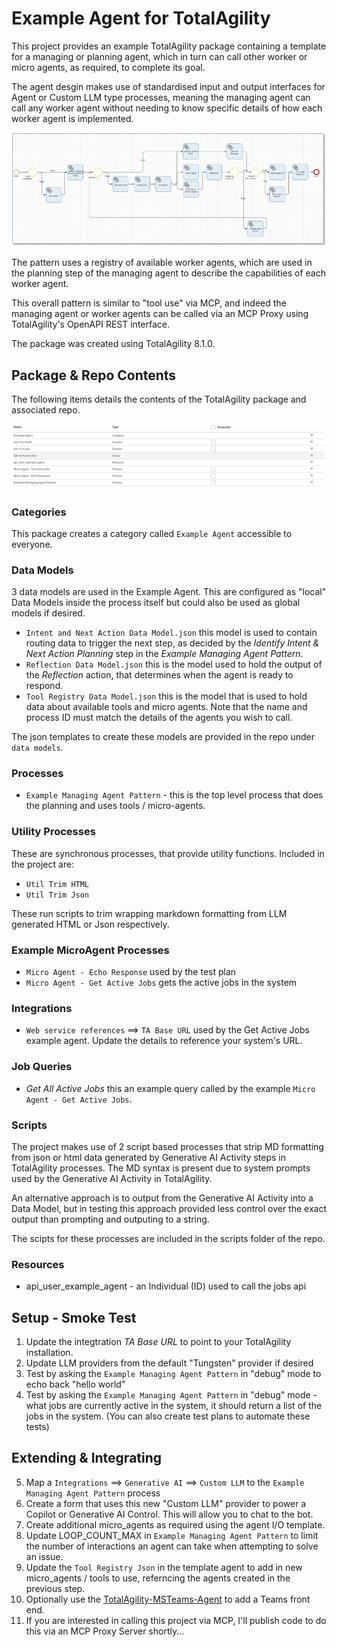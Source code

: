 # Example Agent for TotalAgility
This project provides an example TotalAgility package containing a template for a managing or planning agent, which in turn can call other worker or micro agents, as required, to complete its goal.

The agent desgin makes use of standardised input and output interfaces for Agent or Custom LLM type processes, meaning the managing agent can call any worker agent without needing to know specific details of how each worker agent is implemented.

 ![Example Managing Agent Pattern](./images/Example%20Managing%20Agent%20Pattern.png)

The pattern uses a registry of available worker agents, which are used in the planning step of the managing agent to describe the capabilities of each worker agent. 

This overall pattern is similar to "tool use" via MCP, and indeed the managing agent or worker agents can be called via an MCP Proxy using TotalAgility's OpenAPI REST interface. 

The package was created using TotalAgility 8.1.0.

## Package & Repo Contents
The following items details the contents of the TotalAgility package and associated repo.

![Example Agent package](./images/Example%20Agent%20package.png)

### Categories
This package creates a category called ```Example Agent``` accessible to everyone. 

### Data Models
3 data models are used in the Example Agent. This are configured as "local" Data Models inside the process itself but could also be used as global models if desired. 

 - ```Intent and Next Action Data Model.json``` this model is used to contain routing data to trigger the next step, as decided by the _Identify Intent & Next Action Planning_ step in the _Example Managing Agent Pattern_. 
 - ```Reflection Data Model.json``` this is the model used to hold the output of the _Reflection_ action, that determines when the agent is ready to respond. 
 - ```Tool Registry Data Model.json``` this is the model that is used to hold data about available tools and micro agents. Note that the name and process ID must match the details of the agents you wish to call. 

The json templates to create these models are provided in the repo under ```data models```.

### Processes
 - ```Example Managing Agent Pattern``` - this is the top level process that does the planning and uses tools / micro-agents.   

### Utility Processes
These are synchronous processes, that provide utility functions. Included in the project are:
 - ```Util Trim HTML```
 - ```Util Trim Json``` 

These run scripts to trim wrapping markdown formatting from LLM generated HTML or Json respectively. 

### Example MicroAgent Processes
 - ```Micro Agent - Echo Response``` used by the test plan
 - ```Micro Agent - Get Active Jobs``` gets the active jobs in the system

### Integrations 
 - ```Web service references``` ==> ```TA Base URL``` used by the Get Active Jobs example agent. Update the details to reference your system's URL.

### Job Queries
 - _Get All Active Jobs_ this an example query called by the example ```Micro Agent - Get Active Jobs```.

### Scripts
The project makes use of 2 script based processes that strip MD formatting from json or html data generated by Generative AI Activity steps in TotalAgility processes. The MD syntax is present due to system prompts used by the Generative AI Activity in TotalAgility. 

An alternative approach is to output from the Generative AI Activity into a Data Model, but in testing this approach provided less control over the exact output than prompting and outputing to a string. 

The scipts for these processes are included in the scripts folder of the repo. 

### Resources
 - api_user_example_agent - an Individual (ID) used to call the jobs api

## Setup - Smoke Test
1. Update the integtration _TA Base URL_ to point to your TotalAgility installation.
2. Update LLM providers from the default "Tungsten" provider if desired
3. Test by asking the ```Example Managing Agent Pattern``` in "debug" mode to echo back "hello world"
4. Test by asking the ```Example Managing Agent Pattern``` in "debug" mode - what jobs are currently active in the system, it should return a list of the jobs in the system.
(You can also create test plans to automate these tests)


## Extending & Integrating
5. Map a ```Integrations``` ==> ```Generative AI```  ==> ```Custom LLM``` to the ```Example Managing Agent Pattern``` process
6. Create a form that uses this new "Custom LLM" provider to power a Copilot or Generative AI Control. This will allow you to chat to the bot.
7. Create additional micro_agents as required using the agent I/O template.
8. Update LOOP_COUNT_MAX in ```Example Managing Agent Pattern``` to limit the number of interactions an agent can take when attempting to solve an issue.
9. Update the ```Tool Registry Json``` in the template agent to add in new micro_agents / tools to use, referncing the agents created in the previous step.
10. Optionally use the [TotalAgility-MSTeams-Agent](https://github.com/TungstenAutomationLabs/TotalAgility-MSTeams-Agent/) to add a Teams front end.
11. If you are interested in calling this project via MCP, I'll publish code to do this via an MCP Proxy Server shortly...
